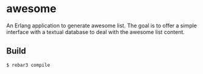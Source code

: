 awesome
=====

An Erlang application to generate awesome list. The goal is to offer a
simple interface with a textual database to deal with the awesome list
content.

Build
-----

    $ rebar3 compile
